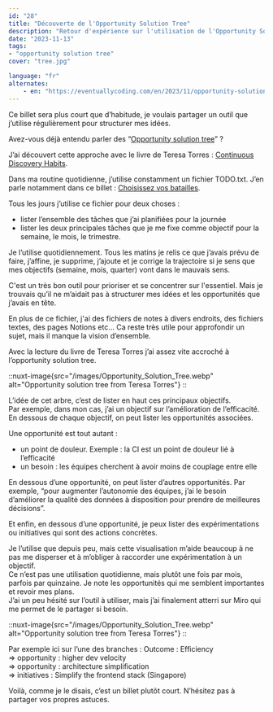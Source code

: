 ```yaml
---
id: "28"
title: "Découverte de l'Opportunity Solution Tree"
description: "Retour d'expérience sur l'utilisation de l'Opportunity Solution Tree pour structurer sa discovery personnelle"
date: "2023-11-13"
tags:
- "opportunity solution tree"
cover: "tree.jpg"

language: "fr"
alternates:
    - en: "https://eventuallycoding.com/en/2023/11/opportunity-solution-tree"
---
```



Ce billet sera plus court que d’habitude, je voulais partager un outil que j’utilise régulièrement pour structurer mes idées.

Avez-vous déjà entendu parler des “[Opportunity solution tree](https://www.producttalk.org/opportunity-solution-tree/)” ?

J’ai découvert cette approche avec le livre de Teresa Torres : [Continuous Discovery Habits](https://www.producttalk.org/2021/08/product-discovery/).

Dans ma routine quotidienne, j’utilise constamment un fichier TODO.txt. J’en parle notamment dans ce billet : [Choisissez vos batailles](https://eventuallycoding.com/2023/03/choisissez-vos-batailles#la-r%C3%A8gle-des-deux).

Tous les jours j’utilise ce fichier pour deux choses :

* lister l’ensemble des tâches que j’ai planifiées pour la journée
* lister les deux principales tâches que je me fixe comme objectif pour la semaine, le mois, le trimestre.

Je l’utilise quotidiennement. Tous les matins je relis ce que j’avais prévu de faire, j’affine, je supprime, j’ajoute et je corrige la trajectoire si je sens que mes objectifs (semaine, mois, quarter) vont dans le mauvais sens.

C'est un très bon outil pour prioriser et se concentrer sur l'essentiel.
Mais je trouvais qu’il ne m’aidait pas à structurer mes idées et les opportunités que j’avais en tête.

En plus de ce fichier, j'ai des fichiers de notes à divers endroits, des fichiers textes, des pages Notions etc… Ca reste très utile pour approfondir un sujet, mais il manque la vision d’ensemble.

Avec la lecture du livre de Teresa Torres j’ai assez vite accroché à l’opportunity solution tree.

::nuxt-image{src="/images/Opportunity_Solution_Tree.webp" alt="Opportunity solution tree from Teresa Torres"}
::

L’idée de cet arbre, c’est de lister en haut ces principaux objectifs.  
Par exemple, dans mon cas, j’ai un objectif sur l’amélioration de l’efficacité.  
En dessous de chaque objectif, on peut lister les opportunités associées.  

Une opportunité est tout autant :

* un point de douleur. Exemple : la CI est un point de douleur lié à l’efficacité
* un besoin : les équipes cherchent à avoir moins de couplage entre elle

En dessous d’une opportunité, on peut lister d’autres opportunités. Par exemple, “pour augmenter l’autonomie des équipes, j’ai le besoin d’améliorer la qualité des données à disposition pour prendre de meilleures décisions”.

Et enfin, en dessous d’une opportunité, je peux lister des expérimentations ou initiatives qui sont des actions concrètes.

Je l’utilise que depuis peu, mais cette visualisation m’aide beaucoup à ne pas me disperser et à m’obliger à raccorder une expérimentation à un objectif.   
Ce n’est pas une utilisation quotidienne, mais plutôt une fois par mois, parfois par quinzaine. Je note les opportunités qui me semblent importantes et revoir mes plans.  
J’ai un peu hésité sur l’outil à utiliser, mais j’ai finalement atterri sur Miro qui me permet de le partager si besoin.

::nuxt-image{src="/images/Opportunity_Solution_Tree.webp" alt="Opportunity solution tree from Teresa Torres"}
::

Par exemple ici sur l’une des branches :
Outcome : Efficiency  
=> opportunity : higher dev velocity  
=> opportunity : architecture simplification  
=> initiatives : Simplify the frontend stack (Singapore)

Voilà, comme je le disais, c’est un billet plutôt court. N’hésitez pas à partager vos propres astuces.


